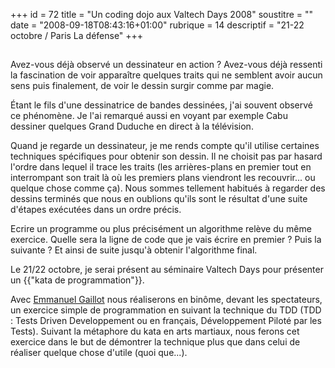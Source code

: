 +++
id = 72
title = "Un coding dojo aux Valtech Days 2008"
soustitre = ""
date = "2008-09-18T08:43:16+01:00"
rubrique = 14
descriptif = "21-22 octobre / Paris La défense"
+++

<h2></h2>
Avez-vous déjà observé un dessinateur en action ? Avez-vous déjà ressenti la fascination de voir apparaître quelques traits qui ne semblent avoir aucun sens puis finalement, de voir le dessin surgir comme par magie.

Étant le fils d'une dessinatrice de bandes dessinées, j'ai souvent observé ce phénomène. Je l'ai remarqué aussi en voyant par exemple Cabu dessiner quelques Grand Duduche en direct à la télévision.

Quand je regarde un dessinateur, je me rends compte qu'il utilise certaines techniques spécifiques pour obtenir son dessin. Il ne choisit pas par hasard l'ordre dans lequel il trace les traits (les arrières-plans en premier tout en interrompant son trait là où les premiers plans viendront les recouvrir... ou quelque chose comme ça). Nous sommes tellement habitués à regarder des dessins terminés que nous en oublions qu'ils sont le résultat d'une suite d'étapes exécutées dans un ordre précis.

Ecrire un programme ou plus précisément un algorithme relève du même exercice. Quelle sera la ligne de code que je vais écrire en premier ? Puis la suivante ? Et ainsi de suite jusqu'à obtenir l'algorithme final.

Le 21/22 octobre, je serai présent au séminaire Valtech Days pour présenter un {{"kata de programmation"}}.

Avec [Emmanuel Gaillot](http://emmanuelgaillot.blogspot.com/) nous réaliserons en binôme, devant les spectateurs, un exercice simple de programmation en suivant la technique du TDD (TDD : Tests Driven Developpement ou en français, Développement Piloté par les Tests).
Suivant la métaphore du kata en arts martiaux, nous ferons cet exercice dans le but de démontrer la technique plus que dans celui de réaliser quelque chose d'utile (quoi que...).